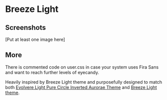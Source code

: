 # Breeze Light
## Screenshots

[Put at least one image here]

## More

There is commented code on user.css in case your system uses Fira Sans and want to reach further levels of eyecandy.

Heavily inspired by Breeze Light theme and purposefully designed to match both [Evolvere Light Pure Circle Inverted Aurorae Theme][1] and [Breeze Light theme][2].

[1]: https://store.kde.org/s/KDE/p/1002630/ "Evolvere Light Pure Circle Inverted Aurorae Theme"
[2]: https://store.kde.org/p/1181628/ "Breeze Light"

